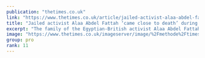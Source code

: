 ```yaml
---
publication: "thetimes.co.uk"
link: "https://www.thetimes.co.uk/article/jailed-activist-alaa-abdel-fattah-came-close-to-death-during-cop27-talks-nfkwngcgs"
title: "Jailed activist Alaa Abdel Fattah ‘came close to death’ during Cop27 talks"
excerpt: "The family of the Egyptian-British activist Alaa Abdel Fattah have given an extraordinary account of how he came close to death before ending his prison hunger strike last week.As world leaders gather"
image: "https://www.thetimes.co.uk/imageserver/image/%2Fmethode%2Ftimes%2Fprod%2Fweb%2Fbin%2F0529f138-6760-11ed-9ccc-9d160947f622.jpg?crop=5568%2C3132%2C0%2C290&resize=1200"
group: pro
rank: 11
---
```

